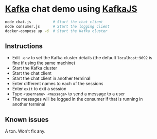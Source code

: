 # [Kafka](https://kafka.apache.org/) chat demo using [KafkaJS](https://kafka.js.org/)

```sh
node chat.js          # Start the chat client
node consumer.js      # Start the logging client
docker-compose up -d  # Start the Kafka cluster
```

## Instructions

- Edit `.env` to set the Kafka cluster details (the default `localhost:9092` is fine if using the same machine)
- Start the Kafka cluster
- Start the chat client
- Start the chat client in another terminal
- Enter different names to each of the sessions
- Enter `exit` to exit a session
- Type `<username> <message>` to send a message to a user
- The messages will be logged in the consumer if that is running in another terminal

## Known issues

A ton. Won't fix any.
